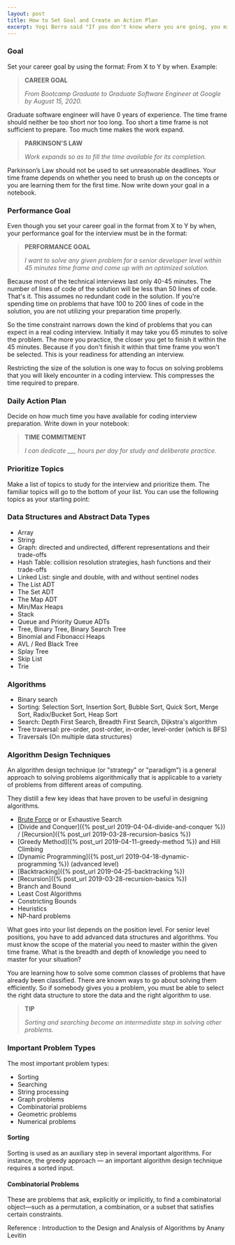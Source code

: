 ```yaml
---
layout: post
title: How to Set Goal and Create an Action Plan
excerpt: Yogi Berra said "If you don't know where you are going, you might wind up someplace else". Learn how to set your career goal and performance goal. This drives your customized action plan for coding interview preparation.
---
```


### Goal

Set your career goal by using the format: From X to Y by when. Example: 

<blockquote class="note">
  <strong>CAREER GOAL</strong> 
  <p><i>
    From Bootcamp Graduate to Graduate Software Engineer at Google by August 15, 2020.
  </i></p>
</blockquote>

Graduate software engineer will have 0 years of experience. The time frame should neither be too short nor too long. Too short a time frame is not sufficient to prepare. Too much time makes the work expand. 

<blockquote class="note">
  <strong>PARKINSON'S LAW</strong> 
  <p><i>
    Work expands so as to fill the time available for its completion.
  </i></p>
</blockquote>

Parkinson’s Law should not be used to set unreasonable deadlines. Your time frame depends on whether you need to brush up on the concepts or you are learning them for the first time. Now write down your goal in a notebook.

### Performance Goal

Even though you set your career goal in the format from X to Y by when, your performance goal for the interview must be in the format: 

<blockquote class="note">
  <strong>PERFORMANCE GOAL</strong> 
  <p><i>
    I want to solve any given problem for a senior developer level within 45 minutes time frame and come up with an optimized solution.
  </i></p>
</blockquote>

Because most of the technical interviews last only 40-45 minutes. The number of lines of code of the solution will be less than 50 lines of code. That's it. This assumes no redundant code in the solution. If you're spending time on problems that have 100 to 200 lines of code in the solution, you are not utilizing your preparation time properly.

So the time constraint narrows down the kind of problems that you can expect in a real coding interview. Initially it may take you 65 minutes to solve the problem. The more you practice, the closer you get to finish it within the 45 minutes. Because if you don't finish it within that time frame you won't be selected. This is your readiness for attending an interview.

Restricting the size of the solution is one way to focus on solving problems that you will likely encounter in a coding interview. This compresses the time required to prepare. 

### Daily Action Plan

Decide on how much time you have available for coding interview preparation. Write down in your notebook:

<blockquote class="note">
  <strong>TIME COMMITMENT</strong> 
  <p><i>
    I can dedicate ___ hours per day for study and deliberate practice.
  </i></p>
</blockquote>

### Prioritize Topics

Make a list of topics to study for the interview and prioritize them. The familiar topics will go to the bottom of your list. You can use the following topics as your starting point:

### Data Structures and Abstract Data Types

- Array
- String
- Graph: directed and undirected, different representations and their trade-offs
- Hash Table: collision resolution strategies, hash functions and their trade-offs
- Linked List: single and double, with and without sentinel nodes
- The List ADT
- The Set ADT
- The Map ADT
- Min/Max Heaps
- Stack
- Queue and Priority Queue ADTs
- Tree, Binary Tree, Binary Search Tree
- Binomial and Fibonacci Heaps
- AVL / Red Black Tree
- Splay Tree
- Skip List
- Trie

### Algorithms

- Binary search
- Sorting: Selection Sort, Insertion Sort, Bubble Sort, Quick Sort, Merge Sort, Radix/Bucket Sort, Heap Sort
- Search: Depth First Search, Breadth First Search, Dijkstra's algorithm
- Tree traversal: pre-order, post-order, in-order, level-order (which is BFS)
- Traversals (On multiple data structures)

### Algorithm Design Techniques

An algorithm design technique (or "strategy" or "paradigm") is a general approach to solving problems algorithmically that is applicable to a variety of problems from different areas of computing.

They distill a few key ideas that have proven to be useful in designing algorithms.

- [Brute Force](https://www.codingskill.net/2020/01/23/problem-solving-techniques-for-coding-interview.html#brute-force) or or Exhaustive Search
- [Divide and Conquer]({% post_url 2019-04-04-divide-and-conquer %}) / [Recursion]({% post_url 2019-03-28-recursion-basics %})
- [Greedy Method]({% post_url 2019-04-11-greedy-method %}) and Hill Climbing
- [Dynamic Programming]({% post_url 2019-04-18-dynamic-programming %}) (advanced level)
- [Backtracking]({% post_url 2019-04-25-backtracking %})
- [Recursion]({% post_url 2019-03-28-recursion-basics %})
- Branch and Bound
- Least Cost Algorithms
- Constricting Bounds
- Heuristics
- NP-hard problems

What goes into your list depends on the position level. For senior level positions, you have to add advanced data structures and algorithms. You must know the scope of the material you need to master within the given time frame. What is the breadth and depth of knowledge you need to master for your situation?

You are learning how to solve some common classes of problems that have already been classified. There are known ways to go about solving them efficiently. So if somebody gives you a problem, you must be able to select the right data structure to store the data and the right algorithm to use. 

<blockquote class="note">
  <strong>TIP</strong> 
  <p><i>
    Sorting and searching become an intermediate step in solving other problems.
  </i></p>
</blockquote>

### Important Problem Types

The most important problem types:

- Sorting
- Searching
- String processing
- Graph problems 
- Combinatorial problems 
- Geometric problems 
- Numerical problems

#### Sorting

Sorting is used as an auxiliary step in several important algorithms. For instance, the greedy approach — an important algorithm design technique requires a sorted input.

#### Combinatorial Problems

These are problems that ask, explicitly or implicitly, to find a combinatorial object—such as a permutation, a combination, or a subset that satisfies certain constraints.

Reference : Introduction to the Design and Analysis of Algorithms by Anany Levitin
